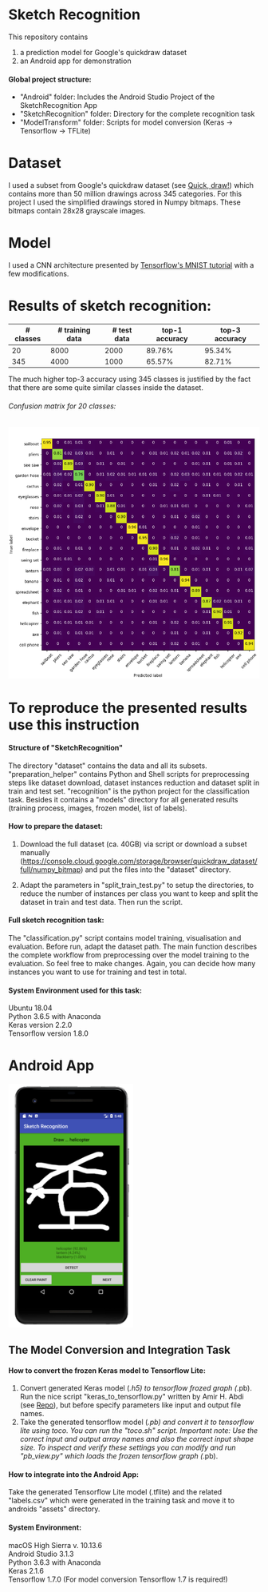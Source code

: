 # Sketch Recognition
This repository contains 
1. a prediction model for Google's quickdraw dataset
2. an Android app for demonstration

#### Global project structure:

* "Android" folder:    Includes the Android Studio Project of the SketchRecognition App  
 * "SketchRecognition" folder:    Directory for the complete recognition task  
* "ModelTransform" folder:    Scripts for model conversion (Keras -> Tensorflow -> TFLite)  


# Dataset
I used a subset from Google's quickdraw dataset (see [Quick, draw!][1]) which contains more than 50 million drawings across 345 categories.
For this project I used the simplified drawings stored in Numpy bitmaps. These bitmaps contain 28x28 grayscale images.

# Model
I used a CNN architecture presented by [Tensorflow's MNIST tutorial][2] with a few modifications.

# Results of sketch recognition:

\# classes | \# training data | \# test data | top-1 accuracy | top-3 accuracy
---------- | ---------- | ---------- | ---------- | ----------
20 | 8000 | 2000 | 89.76% | 95.34%
345 | 4000 | 1000 | 65.57% | 82.71% 

The much higher top-3 accuracy using 345 classes is justified by the fact that there are some quite similar classes inside the dataset.

###### Confusion matrix for 20 classes:
<img src="/SketchRecognition/recognition/models/20/10000//confusion_matrix.png" width="800">

# To reproduce the presented results use this instruction

#### Structure of "SketchRecognition"
The directory "dataset" contains the data and all its subsets.
"preparation_helper" contains Python and Shell scripts for preprocessing steps
like dataset download, dataset instances reduction and dataset split in train and test set.
"recognition" is the python project for the classification task. Besides it contains a "models" directory
for all generated results (training process, images, frozen model, list of labels).

#### How to prepare the dataset:
1. Download the full dataset (ca. 40GB) via script or download a subset manually (<https://console.cloud.google.com/storage/browser/quickdraw_dataset/full/numpy_bitmap>)
and put the files into the "dataset" directory.

2. Adapt the parameters in "split_train_test.py" to setup the directories, to reduce
the number of instances per class you want to keep and split the dataset in train and test data. Then run the script.

#### Full sketch recognition task:
The "classification.py" script contains model training, visualisation and evaluation. Before run, adapt the dataset path.
The main function describes the complete workflow from preprocessing over the model training to the evaluation. So feel free to make changes. Again, you can decide how many instances you want to use for training and test in total.


#### System Environment used for this task:
Ubuntu 18.04  
Python 3.6.5 with Anaconda  
Keras version 2.2.0  
Tensorflow version 1.8.0  

# Android App
<img src="/Android/app.png" width="250">

## The Model Conversion and Integration Task
#### How to convert the frozen Keras model to Tensorflow Lite:
1. Convert generated Keras model (*.h5) to tensorflow frozed graph (*.pb).
Run the nice script "keras_to_tensorflow.py" written by Amir H. Abdi (see [Repo][3]), but before specify parameters like input and output file names.
2. Take the generated tensorflow model (*.pb) and convert it to tensorflow lite using toco. You can run the "toco.sh" script.
Important note: Use the correct input and output array names and also the correct input shape size.
To inspect and verify these settings you can modify and run "pb_view.py" which loads the frozen tensorflow graph (*.pb).

#### How to integrate into the Android App:
Take the generated Tensorflow Lite model (.tflite) and the related "labels.csv" which were generated in the training task and move it to androids "assets" directory.

#### System Environment:
macOS High Sierra v. 10.13.6  
Android Studio 3.1.3  
Python 3.6.3 with Anaconda  
Keras 2.1.6  
Tensorflow 1.7.0 (For model conversion Tensorflow 1.7 is required!)  


[1]: https://github.com/googlecreativelab/quickdraw-dataset
[2]: https://www.tensorflow.org/tutorials/estimators/cnn
[3]: https://github.com/amir-abdi/keras_to_tensorflow

